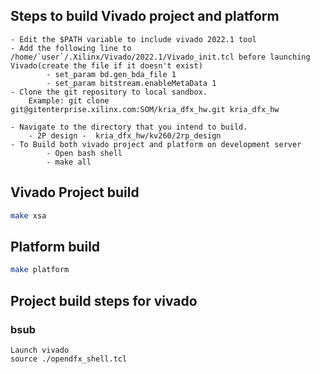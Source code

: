 ## Steps to build Vivado project and platform 
```
- Edit the $PATH variable to include vivado 2022.1 tool
- Add the following line to /home/`user`/.Xilinx/Vivado/2022.1/Vivado_init.tcl before launching Vivado(create the file if it doesn't exist)
       	- set_param bd.gen_bda_file 1
        - set_param bitstream.enableMetaData 1
- Clone the git repository to local sandbox.
	Example: git clone git@gitenterprise.xilinx.com:SOM/kria_dfx_hw.git kria_dfx_hw
	
- Navigate to the directory that you intend to build.
	- 2P design -  kria_dfx_hw/kv260/2rp_design
- To Build both vivado project and platform on development server
        - Open bash shell 
        - make all
```

## Vivado Project build

```bash
make xsa
```

## Platform build

```bash
make platform
```

## Project build steps for vivado

### bsub 
```
Launch vivado 
source ./opendfx_shell.tcl 
```
